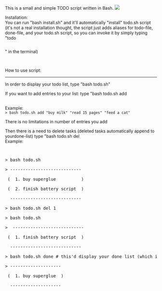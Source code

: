 This is a small and simple TODO script written in Bash.
<img src="http://w1r3.net/RqyQNN.gif">
<p>
Installation: <br>
You can run "bash install.sh" and it'll automatically "install" todo.sh script (it's not a real installation thought, the script just adds aliases for todo-file, done-file, and your todo.sh script, so you can invoke it by simply typing "todo <pre><command></pre>" in the terminal)</p><br>
<p>How to use script: <br>
<hr>
In order to display your todo list, type "bash todo.sh"</p>
<p>If you want to add entries to your list: type "bash todo.sh add <code><your entries followed by each other, written in double brackets></code></p><br>
Example:<br> 
<code>> bash todo.sh add "buy milk" "read 15 pages" "feed a cat"</code>
<p>There is no limitations in number of entries you add</p>
<p>Then there is a need to delete tasks (deleted tasks automatically append to yourdone-list) type "bash todo.sh del <order numbers of tasks><br>
Example:</p><br>
<pre>> bash todo.sh<br>
> ---------------------------- <br>
 (  1. buy superglue          ) <br>
 (  2. finish battery script  ) <br>
  ---------------------------- <br>
> bash todo.sh del 1 <br>
> bash todo.sh <br>
>  ---------------------------- <br>
 (  1. finish battery script  ) <br>
  ---------------------------- <br>
> bash todo.sh done # this'd display your done list (which is list of all tasks you ever deleted) <br>
> -------------------- <br>
 (  1. buy superglue  ) <br>
  -------------------- </pre>



